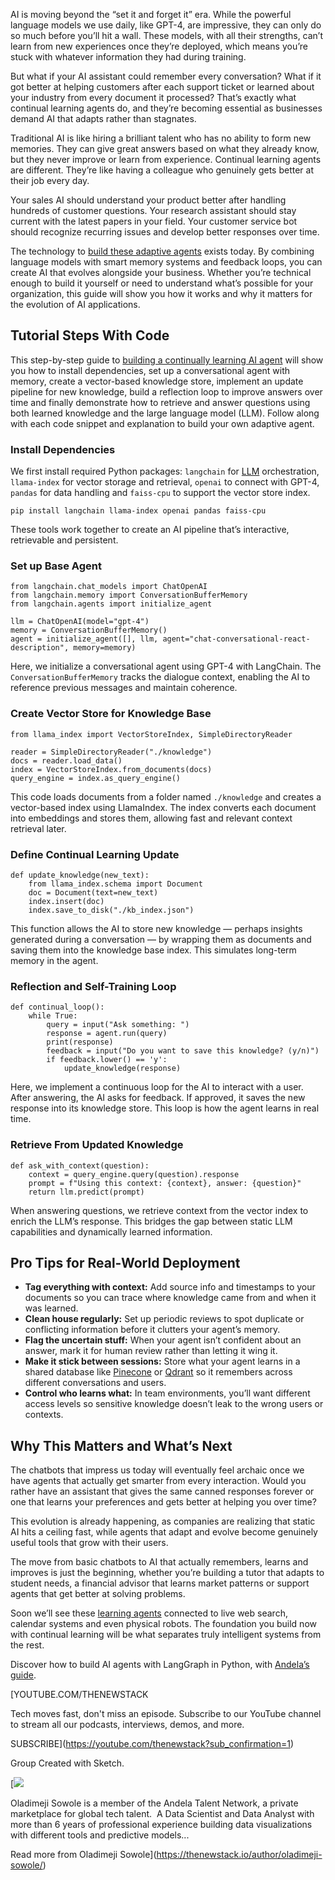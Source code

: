 AI is moving beyond the “set it and forget it” era. While the powerful language models we use daily, like GPT-4, are impressive, they can only do so much before you’ll hit a wall. These models, with all their strengths, can’t learn from new experiences once they’re deployed, which means you’re stuck with whatever information they had during training.

But what if your AI assistant could remember every conversation? What if it got better at helping customers after each support ticket or learned about your industry from every document it processed? That’s exactly what continual learning agents do, and they’re becoming essential as businesses demand AI that adapts rather than stagnates.

Traditional AI is like hiring a brilliant talent who has no ability to form new memories. They can give great answers based on what they already know, but they never improve or learn from experience. Continual learning agents are different. They’re like having a colleague who genuinely gets better at their job every day.

Your sales AI should understand your product better after handling hundreds of customer questions. Your research assistant should stay current with the latest papers in your field. Your customer service bot should recognize recurring issues and develop better responses over time.

The technology to [build these adaptive agents](https://thenewstack.io/self-aware-ai-building-adaptive-llm-decision-agents/) exists today. By combining language models with smart memory systems and feedback loops, you can create AI that evolves alongside your business. Whether you’re technical enough to build it yourself or need to understand what’s possible for your organization, this guide will show you how it works and why it matters for the evolution of AI applications.

## **Tutorial Steps With Code**

This step-by-step guide to [building a continually learning AI agent](https://thenewstack.io/building-autonomous-systems-in-python-with-agentic-workflows/) will show you how to install dependencies, set up a conversational agent with memory, create a vector-based knowledge store, implement an update pipeline for new knowledge, build a reflection loop to improve answers over time and finally demonstrate how to retrieve and answer questions using both learned knowledge and the large language model (LLM). Follow along with each code snippet and explanation to build your own adaptive agent.

### **Install Dependencies**

We first install required Python packages: `langchain` for [LLM](https://thenewstack.io/build-scalable-llm-apps-with-kubernetes-a-step-by-step-guide/) orchestration, `llama-index` for vector storage and retrieval, `openai` to connect with GPT-4, `pandas` for data handling and `faiss-cpu` to support the vector store index.

`pip install langchain llama-index openai pandas faiss-cpu`

These tools work together to create an AI pipeline that’s interactive, retrievable and persistent.

### **Set up Base Agent**

```
from langchain.chat_models import ChatOpenAI
from langchain.memory import ConversationBufferMemory
from langchain.agents import initialize_agent

llm = ChatOpenAI(model="gpt-4")
memory = ConversationBufferMemory()
agent = initialize_agent([], llm, agent="chat-conversational-react-description", memory=memory)
```

Here, we initialize a conversational agent using GPT-4 with LangChain. The `ConversationBufferMemory` tracks the dialogue context, enabling the AI to reference previous messages and maintain coherence.

### **Create Vector Store for Knowledge Base**

```
from llama_index import VectorStoreIndex, SimpleDirectoryReader

reader = SimpleDirectoryReader("./knowledge")
docs = reader.load_data()
index = VectorStoreIndex.from_documents(docs)
query_engine = index.as_query_engine()
```

This code loads documents from a folder named `./knowledge` and creates a vector-based index using LlamaIndex. The index converts each document into embeddings and stores them, allowing fast and relevant context retrieval later.

### **Define Continual Learning Update**

```
def update_knowledge(new_text):
    from llama_index.schema import Document
    doc = Document(text=new_text)
    index.insert(doc)
    index.save_to_disk("./kb_index.json")
```

This function allows the AI to store new knowledge — perhaps insights generated during a conversation — by wrapping them as documents and saving them into the knowledge base index. This simulates long-term memory in the agent.

### **Reflection and Self-Training Loop**

```
def continual_loop():
    while True:
        query = input("Ask something: ")
        response = agent.run(query)
        print(response)
        feedback = input("Do you want to save this knowledge? (y/n)")
        if feedback.lower() == 'y':
            update_knowledge(response)
```

Here, we implement a continuous loop for the AI to interact with a user. After answering, the AI asks for feedback. If approved, it saves the new response into its knowledge store. This loop is how the agent learns in real time.

### **Retrieve From Updated Knowledge**

```
def ask_with_context(question):
    context = query_engine.query(question).response
    prompt = f"Using this context: {context}, answer: {question}"
    return llm.predict(prompt)
```

When answering questions, we retrieve context from the vector index to enrich the LLM’s response. This bridges the gap between static LLM capabilities and dynamically learned information.

## **Pro Tips for Real-World Deployment**

* **Tag everything with context:** Add source info and timestamps to your documents so you can trace where knowledge came from and when it was learned.
* **Clean house regularly:** Set up periodic reviews to spot duplicate or conflicting information before it clutters your agent’s memory.
* **Flag the uncertain stuff:** When your agent isn’t confident about an answer, mark it for human review rather than letting it wing it.
* **Make it stick between sessions:** Store what your agent learns in a shared database like [Pinecone](https://www.pinecone.io) or [Qdrant](https://qdrant.tech) so it remembers across different conversations and users.
* **Control who learns what:** In team environments, you’ll want different access levels so sensitive knowledge doesn’t leak to the wrong users or contexts.

## **Why This Matters and What’s Next**

The chatbots that impress us today will eventually feel archaic once we have agents that actually get smarter from every interaction. Would you rather have an assistant that gives the same canned responses forever or one that learns your preferences and gets better at helping you over time?

This evolution is already happening, as companies are realizing that static AI hits a ceiling fast, while agents that adapt and evolve become genuinely useful tools that grow with their users.

The move from basic chatbots to AI that actually remembers, learns and improves is just the beginning, whether you’re building a tutor that adapts to student needs, a financial advisor that learns market patterns or support agents that get better at solving problems.

Soon we’ll see these [learning agents](https://thenewstack.io/how-ai-agents-will-change-the-web-for-users-and-developers/) connected to live web search, calendar systems and even physical robots. The foundation you build now with continual learning will be what separates truly intelligent systems from the rest.

Discover how to build AI agents with LangGraph in Python, with [Andela’s guide](https://www.andela.com/blog-posts/develop-a-master-ai-agent-with-langgraph-in-python/?utm_medium=contentmarketing&utm_source=blog&utm_campaign=brand-global-the-new-stack&utm_content=ai-agents-python&utm_term=writers-room).

[YOUTUBE.COM/THENEWSTACK

Tech moves fast, don't miss an episode. Subscribe to our YouTube
channel to stream all our podcasts, interviews, demos, and more.

SUBSCRIBE](https://youtube.com/thenewstack?sub_confirmation=1)

Group
Created with Sketch.

[![](https://cdn.thenewstack.io/media/2024/03/6dadf7f1-oladimeji-sowole.jpeg)

Oladimeji Sowole is a member of the Andela Talent Network, a private marketplace for global tech talent.  A Data Scientist and Data Analyst with more than 6 years of professional experience building data visualizations with different tools and predictive models...

Read more from Oladimeji Sowole](https://thenewstack.io/author/oladimeji-sowole/)